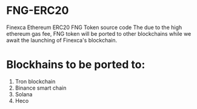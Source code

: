 # FNG-ERC20
Finexca Ethereum ERC20 FNG Token source code
The due to the high ethereum gas fee, FNG token will be ported to other blockchains  while we await the launching of Finexca's blockchain.
# Blockhains to be ported to:
1. Tron blockchain
2. Binance smart chain
3. Solana
4. Heco

